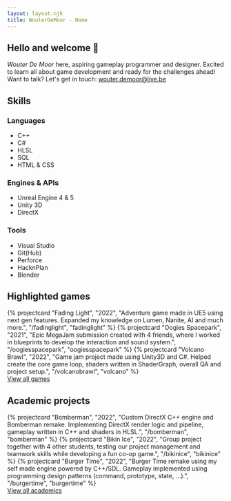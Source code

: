 ```yaml
---
layout: layout.njk
title: WouterDeMoor - Home
---
```


<section class="introduction container">
    <h2 class="introduction-title">Hello and welcome &#128075;</h2>
    <div class="introduction-text"><em>Wouter De Moor</em> here, aspiring gameplay programmer and designer. Excited to learn all about game development and ready for the challenges ahead!</div>
    <div class="introduction-contact">Want to talk? Let's get in touch: <a href="mailto:wouter.demoor@live.be" class="introduction-mail">wouter.demoor@live.be</a></div>
</section>

<section class="skills container">
    <h2>Skills</h2>
    <div class="skills-grid">
        <div class="skill-div">
            <h3>Languages</h3>
            <ul class="skill-list">
                <li>C++</li>
                <li>C#</li>
                <li>HLSL</li>
                <li>SQL</li>
                <li>HTML &amp; CSS</li>
            </ul>
        </div>
        <div class="skill-div">
            <h3>Engines & APIs</h3>
            <ul class="skill-list">
                <li>Unreal Engine 4 &amp; 5</li>
                <li>Unity 3D</li>
                <li>DirectX</li>
            </ul>
        </div>
        <div class="skill-div">
            <h3>Tools</h3>
            <ul class="skill-list">
                <li>Visual Studio</li>
                <li>Git(Hub)</li>
                <li>Perforce</li>
                <li>HacknPlan</li>
                <li>Blender</li>
            </ul>
        </div>
    </div>
</section>

<section class="highlights container">
    <h2>Highlighted games</h2>
    <div class="projectcard-grid container">
        {% projectcard "Fading Light", "2022", "Adventure game made in UE5 using next gen features. Expanded my knowledge on Lumen, Nanite, AI and much more.", "/fadinglight", "fadinglight" %}
        {% projectcard "Oogies Spacepark", "2021", "Epic MegaJam submission created with 4 friends, where I worked in blueprints to develop the interaction and sound system.", "/oogiesspacepark", "oogiesspacepark" %}
        {% projectcard "Volcano Brawl", "2022", "Game jam project made using Unity3D and C#. Helped create the core game loop, shaders written in ShaderGraph, overall QA and project setup.", "/volcanobrawl", "volcano" %}
    </div>
    <div class="viewall">
        <a href="/games">View all games</a>
    </div>
    <h2>Academic projects</h2>
    <div class="projectcard-grid container">
        {% projectcard "Bomberman", "2022", "Custom DirectX C++ engine and Bomberman remake. Implementing DirectX render logic and pipeline, gameplay written in C++ and shaders in HLSL.", "/bomberman", "bomberman" %}
        {% projectcard "Bikin Ice", "2022", "Group project together with 4 other students, testing our project management and teamwork skills while developing a fun co-op game.", "/bikinice", "bikinice" %}
        {% projectcard "Burger Time", "2022", "Burger Time remake using my self made engine powered by C++/SDL. Gameplay implemented using programming design patterns (command, prototype, state, ...).", "/burgertime", "burgertime" %}
    </div>
    <div class="viewall">
        <a href="/academic">View all academics</a>
    </div>
</section>